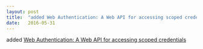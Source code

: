 ```yaml
---
layout: post
title:  "added Web Authentication: A Web API for accessing scoped credentials"
date:   2016-05-31
---
```


added <a href="http://www.w3.org/TR/webauthn/">Web Authentication: A Web API for accessing scoped credentials</a>


